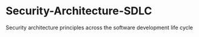 # Security-Architecture-SDLC
Security architecture principles across the software development life cycle
